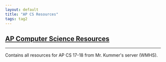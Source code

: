 ```yaml
---
layout: default
title: "AP CS Resources"
tags: tag2
---
```

## [AP Computer Science Resources](https://github.com/MJVL/AP-Computer-Science-Resources "AP Computer Science Resources")
***


Contains all resources for AP CS 17-18 from Mr. Kummer's server (WMHS). 
